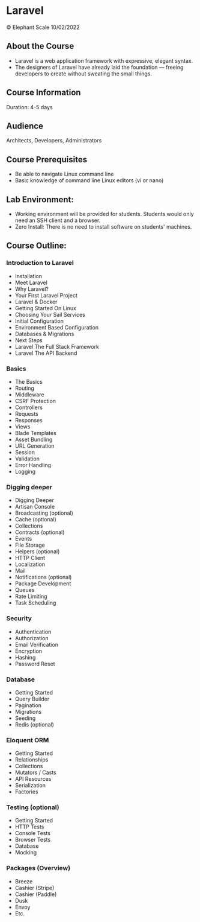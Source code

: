 # Laravel

© Elephant Scale
10/02/2022

## About the Course

* Laravel is a web application framework with expressive, elegant syntax. 
* The designers of Laravel have already laid the foundation — freeing developers to create without sweating the small things.

## Course Information
Duration: 4-5 days

## Audience
Architects, Developers, Administrators

## Course Prerequisites
 * Be able to navigate Linux command line
 * Basic knowledge of command line Linux editors (vi or nano)

## Lab Environment:
* Working environment will be provided for students. Students would only need an SSH client and a browser.
* Zero Install: There is no need to install software on students' machines.


## Course Outline:

###  Introduction to Laravel 
  * Installation
  * Meet Laravel
  * Why Laravel?
  * Your First Laravel Project
  * Laravel & Docker
  * Getting Started On Linux
  * Choosing Your Sail Services
  * Initial Configuration
  * Environment Based Configuration
  * Databases & Migrations
  * Next Steps
  * Laravel The Full Stack Framework
  * Laravel The API Backend

### Basics
  * The Basics
  * Routing
  * Middleware
  * CSRF Protection
  * Controllers
  * Requests
  * Responses
  * Views
  * Blade Templates
  * Asset Bundling
  * URL Generation
  * Session
  * Validation
  * Error Handling
  * Logging

### Digging deeper
  * Digging Deeper
  * Artisan Console
  * Broadcasting (optional)
  * Cache (optional)
  * Collections
  * Contracts (optional)
  * Events
  * File Storage
  * Helpers (optional)
  * HTTP Client
  * Localization
  * Mail
  * Notifications (optional)
  * Package Development
  * Queues
  * Rate Limiting
  * Task Scheduling

### Security
  * Authentication
  * Authorization
  * Email Verification
  * Encryption
  * Hashing
  * Password Reset


### Database
  * Getting Started
  * Query Builder
  * Pagination
  * Migrations
  * Seeding
  * Redis (optional)

### Eloquent ORM

  * Getting Started
  * Relationships
  * Collections
  * Mutators / Casts
  * API Resources
  * Serialization
  * Factories

### Testing (optional)
  * Getting Started
  * HTTP Tests
  * Console Tests
  * Browser Tests
  * Database
  * Mocking

### Packages (Overview)
  * Breeze
  * Cashier (Stripe)
  * Cashier (Paddle)
  * Dusk
  * Envoy
  * Etc.